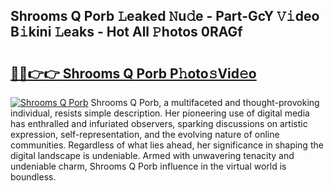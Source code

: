 ## Shrooms Q Porb 𝙻eaked 𝙽u𝚍e - Part-GcY 𝚅𝚒deo B𝚒kini 𝙻eaks - Hot All 𝙿hotos 0RAGf

# <h2><a href="http://ld0b4xb.urlbe.top/?page=Shrooms+Q+Porb">🔗🔗👉👉 Shrooms Q Porb P𝚑oto𝚜Vid𝚎o</a></h2>

[![Shrooms Q Porb](https://i.imgur.com/eBuTRDB.gif)](http://ld0b4xb.urlbe.top/?page=Shrooms+Q+Porb)
Shrooms Q Porb, a multifaceted and thought-provoking individual, resists simple description. Her pioneering use of digital media has enthralled and infuriated observers, sparking discussions on artistic expression, self-representation, and the evolving nature of online communities. Regardless of what lies ahead, her significance in shaping the digital landscape is undeniable. Armed with unwavering tenacity and undeniable charm, Shrooms Q Porb influence in the virtual world is boundless.
